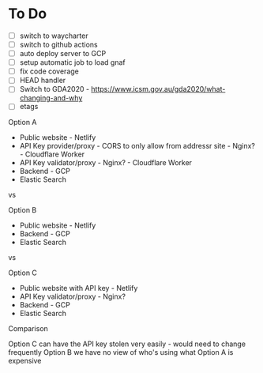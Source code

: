 # To Do

- [ ] switch to waycharter
- [ ] switch to github actions
- [ ] auto deploy server to GCP
- [ ] setup automatic job to load gnaf
- [ ] fix code coverage
- [ ] HEAD handler
- [ ] Switch to GDA2020 - https://www.icsm.gov.au/gda2020/what-changing-and-why
- [ ] etags

Option A

- Public website - Netlify
- API Key provider/proxy - CORS to only allow from addressr site - Nginx? - Cloudflare Worker
- API Key validator/proxy - Nginx? - Cloudflare Worker
- Backend - GCP
- Elastic Search

vs

Option B

- Public website - Netlify
- Backend - GCP
- Elastic Search

vs

Option C

- Public website with API key - Netlify
- API Key validator/proxy - Nginx?
- Backend - GCP
- Elastic Search

Comparison

Option C can have the API key stolen very easily - would need to change frequently
Option B we have no view of who's using what
Option A is expensive